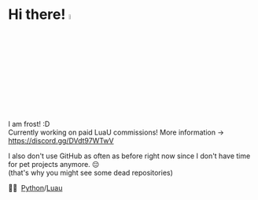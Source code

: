 # Hi there! <img src="https://media.giphy.com/media/hvRJCLFzcasrR4ia7z/giphy.gif" width="5%"></a>
I am frost! :D<br>
Currently working on paid LuaU commissions! More information -><br>
https://discord.gg/DVdt97WTwV<br>

I also don't use GitHub as often as before right now since I don't have time for pet projects anymore. 😔<br>
(that's why you might see some dead repositories)

👨‍💻 &nbsp;[Python](https://python.org)/[Luau](https://luau.org)
